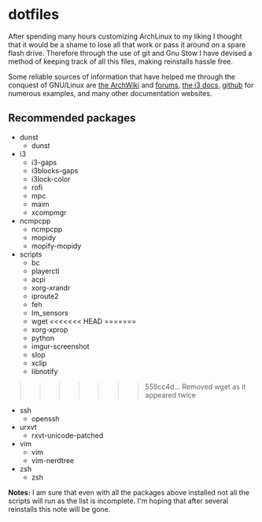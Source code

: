 # dotfiles

After spending many hours customizing ArchLinux to my liking I thought that it would be a shame to lose all that work or pass it around on a spare flash drive. Therefore through the use of git and Gnu Stow I have devised a method of keeping track of all this files, making reinstalls hassle free.

Some reliable sources of information that have helped me through the conquest of GNU/Linux are [the ArchWiki](https://wiki.archlinux.org/) and [forums](https://bbs.archlinux.org/), [the i3 docs](http://i3wm.org/docs/), [github](https://github.com/) for numerous examples, and many other documentation websites.

## Recommended packages
* dunst
  * dunst
* i3
  * i3-gaps
  * i3blocks-gaps
  * i3lock-color
  * rofi
  * mpc
  * maim
  * xcompmgr
* ncmpcpp
  * ncmpcpp
  * mopidy
  * mopify-mopidy
* scripts
  * bc
  * playerctl
  * acpi
  * xorg-xrandr
  * iproute2
  * feh
  * lm_sensors
  * wget
<<<<<<< HEAD
=======
  * xorg-xprop
  * python
  * imgur-screenshot
  * slop
  * xclip
  * libnotify
>>>>>>> 559cc4d... Removed wget as it appeared twice
* ssh
  * openssh
* urxvt
  * rxvt-unicode-patched
* vim
  * vim
  * vim-nerdtree
* zsh
  * zsh

**Notes:** I am sure that even with all the packages above installed not all the scripts will run as the list is incomplete. I'm hoping that after several reinstalls this note will be gone.
